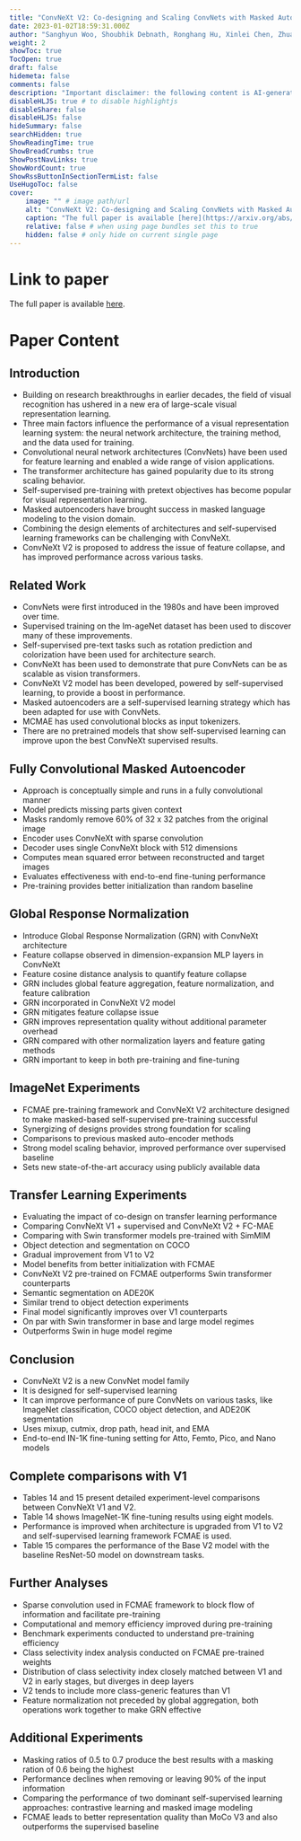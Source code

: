 ```yaml
---
title: "ConvNeXt V2: Co-designing and Scaling ConvNets with Masked Autoencoders"
date: 2023-01-02T18:59:31.000Z
author: "Sanghyun Woo, Shoubhik Debnath, Ronghang Hu, Xinlei Chen, Zhuang Liu, In So Kweon, Saining Xie"
weight: 2
showToc: true
TocOpen: true
draft: false
hidemeta: false
comments: false
description: "Important disclaimer: the following content is AI-generated, please make sure to fact check the presented information by reading the full paper."
disableHLJS: true # to disable highlightjs
disableShare: false
disableHLJS: false
hideSummary: false
searchHidden: true
ShowReadingTime: true
ShowBreadCrumbs: true
ShowPostNavLinks: true
ShowWordCount: true
ShowRssButtonInSectionTermList: false
UseHugoToc: false
cover:
    image: "" # image path/url
    alt: "ConvNeXt V2: Co-designing and Scaling ConvNets with Masked Autoencoders" # alt text
    caption: "The full paper is available [here](https://arxiv.org/abs/2301.00808)." # display caption under cover
    relative: false # when using page bundles set this to true
    hidden: false # only hide on current single page
---
```


# Link to paper
The full paper is available [here](https://arxiv.org/abs/2301.00808).

# Paper Content
## Introduction
- Building on research breakthroughs in earlier decades, the field of visual recognition has ushered in a new era of large-scale visual representation learning.
- Three main factors influence the performance of a visual representation learning system: the neural network architecture, the training method, and the data used for training.
- Convolutional neural network architectures (ConvNets) have been used for feature learning and enabled a wide range of vision applications.
- The transformer architecture has gained popularity due to its strong scaling behavior.
- Self-supervised pre-training with pretext objectives has become popular for visual representation learning.
- Masked autoencoders have brought success in masked language modeling to the vision domain.
- Combining the design elements of architectures and self-supervised learning frameworks can be challenging with ConvNeXt.
- ConvNeXt V2 is proposed to address the issue of feature collapse, and has improved performance across various tasks.

## Related Work
- ConvNets were first introduced in the 1980s and have been improved over time.
- Supervised training on the Im-ageNet dataset has been used to discover many of these improvements.
- Self-supervised pre-text tasks such as rotation prediction and colorization have been used for architecture search.
- ConvNeXt has been used to demonstrate that pure ConvNets can be as scalable as vision transformers.
- ConvNeXt V2 model has been developed, powered by self-supervised learning, to provide a boost in performance.
- Masked autoencoders are a self-supervised learning strategy which has been adapted for use with ConvNets.
- MCMAE has used convolutional blocks as input tokenizers.
- There are no pretrained models that show self-supervised learning can improve upon the best ConvNeXt supervised results.

## Fully Convolutional Masked Autoencoder
- Approach is conceptually simple and runs in a fully convolutional manner
- Model predicts missing parts given context
- Masks randomly remove 60% of 32 x 32 patches from the original image
- Encoder uses ConvNeXt with sparse convolution
- Decoder uses single ConvNeXt block with 512 dimensions
- Computes mean squared error between reconstructed and target images
- Evaluates effectiveness with end-to-end fine-tuning performance
- Pre-training provides better initialization than random baseline

## Global Response Normalization
- Introduce Global Response Normalization (GRN) with ConvNeXt architecture
- Feature collapse observed in dimension-expansion MLP layers in ConvNeXt
- Feature cosine distance analysis to quantify feature collapse
- GRN includes global feature aggregation, feature normalization, and feature calibration
- GRN incorporated in ConvNeXt V2 model
- GRN mitigates feature collapse issue
- GRN improves representation quality without additional parameter overhead
- GRN compared with other normalization layers and feature gating methods
- GRN important to keep in both pre-training and fine-tuning

## ImageNet Experiments
- FCMAE pre-training framework and ConvNeXt V2 architecture designed to make masked-based self-supervised pre-training successful
- Synergizing of designs provides strong foundation for scaling
- Comparisons to previous masked auto-encoder methods
- Strong model scaling behavior, improved performance over supervised baseline
- Sets new state-of-the-art accuracy using publicly available data

## Transfer Learning Experiments
- Evaluating the impact of co-design on transfer learning performance
- Comparing ConvNeXt V1 + supervised and ConvNeXt V2 + FC-MAE
- Comparing with Swin transformer models pre-trained with SimMIM
- Object detection and segmentation on COCO
- Gradual improvement from V1 to V2
- Model benefits from better initialization with FCMAE
- ConvNeXt V2 pre-trained on FCMAE outperforms Swin transformer counterparts
- Semantic segmentation on ADE20K
- Similar trend to object detection experiments
- Final model significantly improves over V1 counterparts
- On par with Swin transformer in base and large model regimes
- Outperforms Swin in huge model regime

## Conclusion
- ConvNeXt V2 is a new ConvNet model family
- It is designed for self-supervised learning
- It can improve performance of pure ConvNets on various tasks, like ImageNet classification, COCO object detection, and ADE20K segmentation
- Uses mixup, cutmix, drop path, head init, and EMA
- End-to-end IN-1K fine-tuning setting for Atto, Femto, Pico, and Nano models

## Complete comparisons with V1
- Tables 14 and 15 present detailed experiment-level comparisons between ConvNeXt V1 and V2.
- Table 14 shows ImageNet-1K fine-tuning results using eight models.
- Performance is improved when architecture is upgraded from V1 to V2 and self-supervised learning framework FCMAE is used.
- Table 15 compares the performance of the Base V2 model with the baseline ResNet-50 model on downstream tasks.

## Further Analyses
- Sparse convolution used in FCMAE framework to block flow of information and facilitate pre-training
- Computational and memory efficiency improved during pre-training
- Benchmark experiments conducted to understand pre-training efficiency
- Class selectivity index analysis conducted on FCMAE pre-trained weights
- Distribution of class selectivity index closely matched between V1 and V2 in early stages, but diverges in deep layers
- V2 tends to include more class-generic features than V1
- Feature normalization not preceded by global aggregation, both operations work together to make GRN effective

## Additional Experiments
- Masking ratios of 0.5 to 0.7 produce the best results with a masking ration of 0.6 being the highest
- Performance declines when removing or leaving 90% of the input information
- Comparing the performance of two dominant self-supervised learning approaches: contrastive learning and masked image modeling
- FCMAE leads to better representation quality than MoCo V3 and also outperforms the supervised baseline
